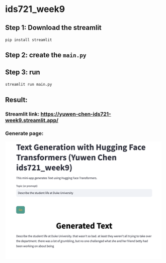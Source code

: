 # ids721_week9

## Step 1: Download the streamlit
`pip install streamlit`

## Step 2: create the `main.py`

## Step 3: run
`streamlit run main.py`

## Result:
### Streamlit link: https://yuwen-chen-ids721-week9.streamlit.app/
### Generate page:
![image](image_1.png)

